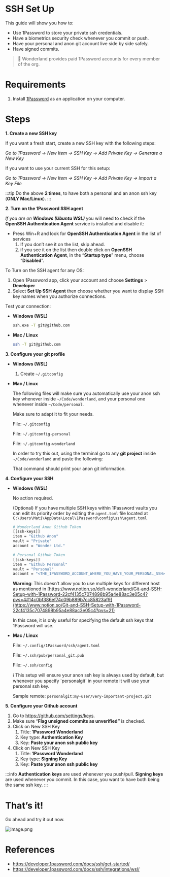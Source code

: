 # SSH Set Up

This guide will show you how to:

- Use 1Password to store your private ssh credentials.
- Have a biometrics security check whenever you commit or push.
- Have your personal and anon git account live side by side safely.
- Have signed commits.

> 📎 Wonderland provides paid 1Password accounts for every member of the org.

# Requirements

1. Install [1Password](https://1password.com/) as an application on your computer.

# Steps

**1. Create a new SSH key**

If you want a fresh start, create a new SSH key with the following steps:

*Go to 1Password → New Item → SSH Key → Add Private Key → Generate a New Key*

If you want to use your current SSH for this setup:

*Go to 1Password → New Item → SSH Key → Add Private Key → Import a Key File*

:::tip
Do the above **2 times**, to have both a personal and an anon ssh key (**ONLY Mac/Linux**).
:::

**2. Turn on the 1Password SSH agent**

*If you are on **Windows (Ubuntu WSL)*** you will need to check if the **OpenSSH Authentication Agent** service is installed and disable it: 

- Press Win+R and look for **OpenSSH Authentication Agent** in the list of services
    1. If you don’t see it on the list, skip ahead.
    2. if you see it on the list then double click on **OpenSSH Authentication Agent**, in the “**Startup type**” menu, choose “**Disabled**”.

To Turn on the SSH agent for any OS: 

1. Open 1Password app, click your account and choose **Settings** > **Developer**
2. Select **Set Up SSH Agent** then choose whether you want to display SSH key names when you authorize connections.

Test your connection:

- **Windows (WSL)**
    
    ```bash
    ssh.exe -T git@github.com
    ```
    
- **Mac / Linux**
    
    ```bash
    ssh -T git@github.com
    ```
    

**3. Configure your git profile**

- **Windows (WSL)**
    1. Create `~/.gitconfig`
- **Mac / Linux**
    
    The following files will make sure you automatically use your anon ssh key whenever inside `~/Code/wonderland`, and your personal one whenever inside `~/Code/personal`.
    
    Make sure to adapt it to fit your needs.
    
    File: `~/.gitconfig`
    
    File: `~/.gitconfig-personal`
    
    File: `~/.gitconfig-wonderland`
    
    In order to try this out, using the terminal go to any **git project** inside `~/Code/wonderland` and paste the following:
    
    That command should print your anon git information.
    

**4. Configure your SSH**

- **Windows (WSL)**
    
    No action required.
    
    (Optional) If you have multiple SSH keys within 1Password vaults you can edit its priority order by editing the `agent.toml` file located at `C:\Users\Mati\AppData\Local\1Password\config\ssh\agent.toml`
    
    ```bash
    # Wonderland Anon Github Token
    [[ssh-keys]]
    item = "Github Anon"
    vault = "Private"
    account = "Wonder Ltd."
    
    # Personal Github Token
    [[ssh-keys]]
    item = "Github Personal"
    vault = "Personal"
    account = "<THE_1PASSWORD_ACCOUNT_WHERE_YOU_HAVE_YOUR_PERSONAL_SSH>"
    ```
    
    **Warning**: This doesn’t allow you to use multiple keys for different host as mentioned in [https://www.notion.so/defi-wonderland/Git-and-SSH-Setup-with-1Password-22cf4135c7074898b95a4e88ac3e05c4?pvs=4#14c0bf386ef74c09b889b7cc85823af9](https://www.notion.so/Git-and-SSH-Setup-with-1Password-22cf4135c7074898b95a4e88ac3e05c4?pvs=21)
    
    In this case, it is only useful for specifying the default ssh keys that 1Password will use.
    
- **Mac / Linux**
    
    File: `~/.config/1Password/ssh/agent.toml`
    
    File: `~/.ssh/pub/personal_git.pub`
    
    File: `~/.ssh/config`
    
    <aside>
    ℹ️ This setup will ensure your anon ssh key is always used by default, but whenever you specify `personalgit` in your remote it will use your personal ssh key.
    
    Sample remote: `personalgit:my-user/very-important-project.git`
    
    </aside>
    

**5. Configure your Github account**

1. Go to https://github.com/settings/keys.
2. Make sure “**Flag unsigned commits as unverified”** is checked.
3. Click on New SSH Key
    1. Title: **1Password Wonderland**
    2. Key type: **Authentication Key**
    3. Key: **Paste your anon ssh public key**
4. Click on New SSH Key
    1. Title: **1Password Wonderland**
    2. Key type: **Signing Key**
    3. Key: **Paste your anon ssh public key**
    

:::info
**Authentication keys** are used whenever you push/pull.
**Signing keys** are used whenever you commit.
In this case, you want to have both being the same ssh key.
:::


# That’s it!

Go ahead and try it out now.

![image.png](/img/thats-too-easy.png)

# References

- https://developer.1password.com/docs/ssh/get-started/
- https://developer.1password.com/docs/ssh/integrations/wsl/